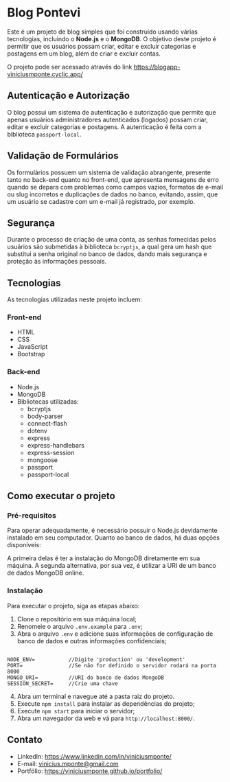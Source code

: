 # Blog Pontevi

Este é um projeto de blog simples que foi construído usando várias tecnologias, incluindo o **Node.js** e o **MongoDB**. O objetivo deste projeto é permitir que os usuários possam criar, editar e excluir categorias e postagens em um blog, além de criar e excluir contas.

O projeto pode ser acessado através do link https://blogapp-viniciusmponte.cyclic.app/

## Autenticação e Autorização

O blog possui um sistema de autenticação e autorização que permite que apenas usuários administradores autenticados (logados) possam criar, editar e excluir categorias e postagens. A autenticação é feita com a biblioteca `passport-local`.


## Validação de Formulários

Os formulários possuem um sistema de validação abrangente, presente tanto no back-end quanto no front-end, que apresenta mensagens de erro quando se depara com problemas como campos vazios, formatos de e-mail ou slug incorretos e duplicações de dados no banco, evitando, assim, que um usuário se cadastre com um e-mail já registrado, por exemplo.


## Segurança

Durante o processo de criação de uma conta, as senhas fornecidas pelos usuários são submetidas à biblioteca `bcryptjs`, a qual gera um hash que substitui a senha original no banco de dados, dando mais segurança e proteção às informações pessoais.


## Tecnologias

As tecnologias utilizadas neste projeto incluem:

### Front-end

- HTML
- CSS
- JavaScript
- Bootstrap

### Back-end

- Node.js
- MongoDB
- Bibliotecas utilizadas:
    - bcryptjs
    - body-parser
    - connect-flash
    - dotenv
    - express
    - express-handlebars
    - express-session
    - mongoose
    - passport
    - passport-local


## Como executar o projeto

### Pré-requisitos

Para operar adequadamente, é necessário possuir o Node.js devidamente instalado em seu computador. Quanto ao banco de dados, há duas opções disponíveis:

A primeira delas é ter a instalação do MongoDB diretamente em sua máquina. A segunda alternativa, por sua vez, é utilizar a URI de um banco de dados MongoDB online.


### Instalação

Para executar o projeto, siga as etapas abaixo:

1. Clone o repositório em sua máquina local;
2. Renomeie o arquivo `.env.example` para `.env`;
3. Abra o arquivo `.env` e adicione suas informações de configuração de banco de dados e outras informações confidenciais;

```.env

NODE_ENV=           //Digite 'production' ou 'development'
PORT=               //Se não for definido o servidor rodará na porta 8000
MONGO_URI=          //URI do banco de dados MongoDB
SESSION_SECRET=     //Crie uma chave

```


4. Abra um terminal e navegue até a pasta raiz do projeto.
5. Execute `npm install` para instalar as dependências do projeto;
6. Execute `npm start` para iniciar o servidor;
7. Abra um navegador da web e vá para `http://localhost:8000/`.

## Contato

- LinkedIn: https://www.linkedin.com/in/viniciusmponte/
- E-mail: vinicius.mponte@gmail.com
- Portfólio: https://viniciusmponte.github.io/portfolio/